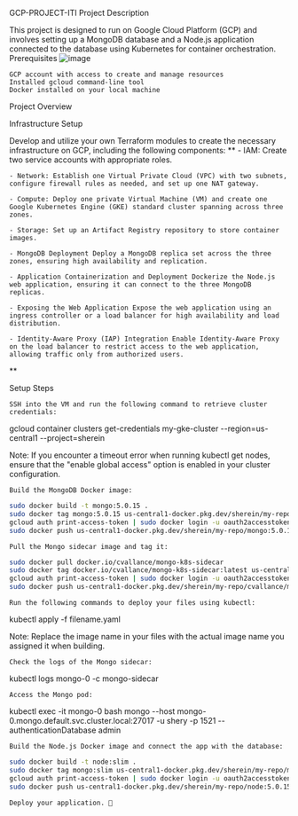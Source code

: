 GCP-PROJECT-ITI
Project Description

This project is designed to run on Google Cloud Platform (GCP) and involves setting up a MongoDB database and a Node.js application connected to the database using Kubernetes for container orchestration.
Prerequisites
![image](https://github.com/shereenm1521/GCP-PROJECT-ITI/assets/140805315/73768398-f538-45b3-b408-2d4d99cd541c)


    GCP account with access to create and manage resources
    Installed gcloud command-line tool
    Docker installed on your local machine

Project Overview

Infrastructure Setup

Develop and utilize your own Terraform modules to create the necessary infrastructure on GCP, including the following components:
**
    - IAM: Create two service accounts with appropriate roles.

    - Network: Establish one Virtual Private Cloud (VPC) with two subnets, configure firewall rules as needed, and set up one NAT gateway.

    - Compute: Deploy one private Virtual Machine (VM) and create one Google Kubernetes Engine (GKE) standard cluster spanning across three zones.

    - Storage: Set up an Artifact Registry repository to store container images.

    - MongoDB Deployment Deploy a MongoDB replica set across the three zones, ensuring high availability and replication.

    - Application Containerization and Deployment Dockerize the Node.js web application, ensuring it can connect to the three MongoDB replicas.

    - Exposing the Web Application Expose the web application using an ingress controller or a load balancer for high availability and load distribution.

    - Identity-Aware Proxy (IAP) Integration Enable Identity-Aware Proxy on the load balancer to restrict access to the web application, allowing traffic only from authorized users. 
**

Setup Steps

    SSH into the VM and run the following command to retrieve cluster credentials:

gcloud container clusters get-credentials my-gke-cluster --region=us-central1 --project=sherein

Note: If you encounter a timeout error when running kubectl get nodes, ensure that the "enable global access" option is enabled in your cluster configuration.

    Build the MongoDB Docker image:
```sh
sudo docker build -t mongo:5.0.15 .
sudo docker tag mongo:5.0.15 us-central1-docker.pkg.dev/sherein/my-repo/mongo:5.0.15
gcloud auth print-access-token | sudo docker login -u oauth2accesstoken --password-stdin us-central1-docker.pkg.dev
sudo docker push us-central1-docker.pkg.dev/sherein/my-repo/mongo:5.0.15
```
    Pull the Mongo sidecar image and tag it:
```sh
sudo docker pull docker.io/cvallance/mongo-k8s-sidecar
sudo docker tag docker.io/cvallance/mongo-k8s-sidecar:latest us-central1-docker.pkg.dev/sherein/my-repo/cvallance/mongo-k8s-sidecar:latest
gcloud auth print-access-token | sudo docker login -u oauth2accesstoken --password-stdin us-central1-docker.pkg.dev
sudo docker push us-central1-docker.pkg.dev/sherein/my-repo/cvallance/mongo-k8s-sidecar:latest
```
    Run the following commands to deploy your files using kubectl:

kubectl apply -f filename.yaml

Note: Replace the image name in your files with the actual image name you assigned it when building.

    Check the logs of the Mongo sidecar:

kubectl logs mongo-0 -c mongo-sidecar

    Access the Mongo pod:

kubectl exec -it mongo-0 bash
mongo --host mongo-0.mongo.default.svc.cluster.local:27017 -u shery -p 1521 --authenticationDatabase admin

    Build the Node.js Docker image and connect the app with the database:
```sh
sudo docker build -t node:slim .
sudo docker tag mongo:slim us-central1-docker.pkg.dev/sherein/my-repo/mongo:slim
gcloud auth print-access-token | sudo docker login -u oauth2accesstoken --password-stdin us-central1-docker.pkg.dev
sudo docker push us-central1-docker.pkg.dev/sherein/my-repo/node:5.0.15
```
    Deploy your application. 🙂
